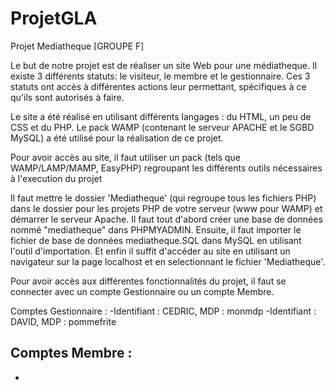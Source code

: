 # ProjetGLA

Projet Mediatheque [GROUPE F]

Le but de notre projet est de réaliser un site Web pour une médiatheque.
Il existe 3 différents statuts: le visiteur, le membre et le gestionnaire.
Ces 3 statuts ont accès à différentes actions leur permettant, spécifiques à ce qu'ils sont autorisés à faire.

Le site a été réalisé en utilisant différents langages : du HTML, un peu de CSS et du PHP.
Le pack WAMP (contenant le serveur APACHE et le SGBD MySQL) a été utilisé pour la réalisation de ce projet.

Pour avoir accès au site, il faut utiliser un pack (tels que WAMP/LAMP/MAMP, EasyPHP) regroupant les différents outils nécessaires à l'execution du projet

Il faut mettre le dossier 'Mediatheque' (qui regroupe tous les fichiers PHP) dans le dossier pour les projets PHP de votre serveur (www pour WAMP) et démarrer le serveur Apache.
Il faut tout d'abord créer une base de données nommé "mediatheque" dans PHPMYADMIN. Ensuite, il faut importer le fichier de base de données mediatheque.SQL dans MySQL en utilisant l'outil d'importation.
Et enfin il suffit d'accéder au site en utilisant un navigateur sur la page localhost et en selectionnant le fichier 'Mediatheque'.

Pour avoir accès aux différentes fonctionnalités du projet, il faut se connecter avec un compte Gestionnaire ou un compte Membre.

Comptes Gestionnaire : 
-Identifiant : CEDRIC, MDP : monmdp
-Identifiant : DAVID, MDP : pommefrite

Comptes Membre : 
-
-
